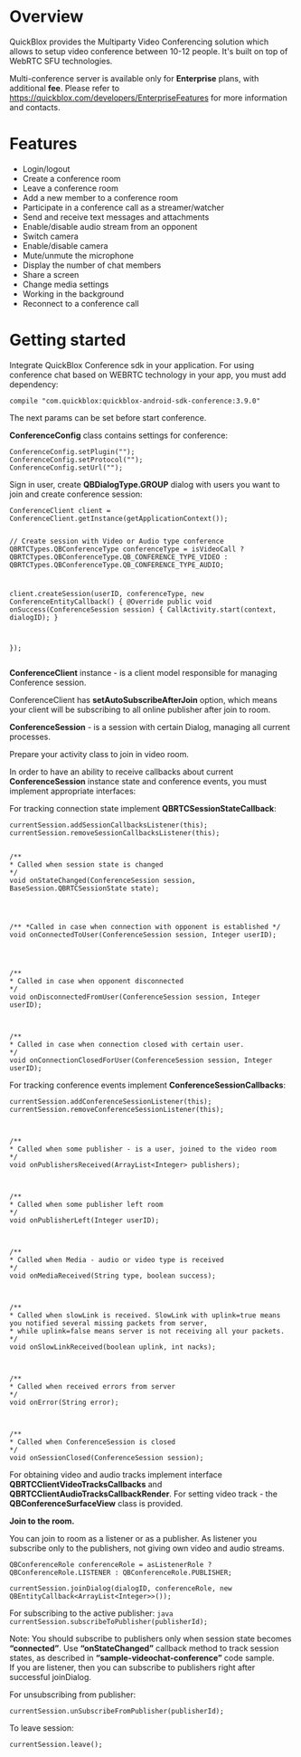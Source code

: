 # Overview
QuickBlox provides the Multiparty Video Conferencing solution which allows to setup video conference between 10-12 people. It's built on top of WebRTC SFU technologies.

Multi-conference server is available only for **Enterprise** plans, with additional **fee**. Please refer to https://quickblox.com/developers/EnterpriseFeatures for more information and contacts.

# Features 
* Login/logout
* Create a conference room
* Leave a conference room
* Add a new member to a conference room
* Participate in a conference call as a streamer/watcher
* Send and receive text messages and attachments
* Enable/disable audio stream from an opponent
* Switch camera
* Enable/disable camera
* Mute/unmute the microphone
* Display the number of chat members
* Share a screen
* Change media settings
* Working in the background
* Reconnect to a conference call
# Getting started

<p>Integrate QuickBlox Conference sdk in your application.
For using conference chat based on WEBRTC technology in your app, you must add dependency:</p>

<div><pre><code class="language-java">compile &quot;com.quickblox:quickblox-android-sdk-conference:3.9.0&quot;</code></pre></div>

<p>The next params can be set before start conference.</p>

<p><strong>ConferenceConfig</strong> class contains settings for conference:</p>

<div><pre><code class="language-java">ConferenceConfig.setPlugin(&quot;&quot;);
ConferenceConfig.setProtocol(&quot;&quot;);
ConferenceConfig.setUrl(&quot;&quot;);</code></pre></div>

<p>Sign in user, create <strong>QBDialogType.GROUP</strong> dialog with users you want to join and create conference session:</p>

<div><pre><code class="language-java">ConferenceClient client = ConferenceClient.getInstance(getApplicationContext());

// Create session with Video or Audio type conference
QBRTCTypes.QBConferenceType conferenceType = isVideoCall
           ? QBRTCTypes.QBConferenceType.QB_CONFERENCE_TYPE_VIDEO
           : QBRTCTypes.QBConferenceType.QB_CONFERENCE_TYPE_AUDIO;

client.createSession(userID, conferenceType, new ConferenceEntityCallback<ConferenceSession>() {
     @Override
     public void onSuccess(ConferenceSession session) {
         CallActivity.start(context, dialogID);
     }

});</code></pre></div>

<p><strong>ConferenceClient</strong> instance - is a client model responsible for managing Conference session.</p>

<p>ConferenceClient has <strong>setAutoSubscribeAfterJoin</strong> option, which means your client will be subscribing to all online publisher after join to room. </p>

<p><strong>ConferenceSession</strong> - is a session with certain Dialog, managing all current processes. </p>

<p>Prepare your activity class to join in video room.</p>

<p>In order to have an ability to receive callbacks about current <strong>ConferenceSession</strong> instance state and conference events, you must implement appropriate interfaces:</p>

<p>For tracking connection state implement <strong>QBRTCSessionStateCallback</strong>:</p>

<div><pre><code class="language-java">currentSession.addSessionCallbacksListener(this);
currentSession.removeSessionCallbacksListener(this);
<br>
/**
* Called when session state is changed
*/
void onStateChanged(ConferenceSession session, BaseSession.QBRTCSessionState state);
<br>

/**
*Called in case when connection with opponent is established
*/
void onConnectedToUser(ConferenceSession session, Integer userID);

<br>
/**
* Called in case when opponent disconnected
*/
void onDisconnectedFromUser(ConferenceSession session, Integer userID);

<br>
/**
* Called in case when connection closed with certain user.
*/
void onConnectionClosedForUser(ConferenceSession session, Integer userID);</code></pre></div>

<p>For tracking conference events implement <strong>ConferenceSessionCallbacks</strong>:</p>

<div><pre><code class="language-java">currentSession.addConferenceSessionListener(this);
currentSession.removeConferenceSessionListener(this);

<br>
/**
* Called when some publisher - is a user, joined to the video room
*/
void onPublishersReceived(ArrayList&lt;Integer&gt; publishers);

<br>
/**
* Called when some publisher left room
*/
void onPublisherLeft(Integer userID);

<br>
/**
* Called when Media - audio or video type is received
*/
void onMediaReceived(String type, boolean success);

<br>
/**
* Called when slowLink is received. SlowLink with uplink=true means you notified several missing packets from server,
* while uplink=false means server is not receiving all your packets.
*/
void onSlowLinkReceived(boolean uplink, int nacks);

<br>
/**
* Called when received errors from server
*/
void onError(String error);

<br>
/**
* Called when ConferenceSession is closed
*/
void onSessionClosed(ConferenceSession session);</code></pre></div>

<p>For obtaining video and audio tracks implement interface <strong>QBRTCClientVideoTracksCallbacks</strong> and <strong>QBRTCClientAudioTracksCallbackRender</strong>.
For setting video track - the <strong>QBConferenceSurfaceView</strong> class is provided.</p>

<p><strong>Join to the room.</strong>

<p>You can join to room as a listener or as a publisher. As listener you subscribe only to the publishers, not giving own video and audio streams.</p>

<div><pre><code class="language-java">QBConferenceRole conferenceRole = asListenerRole ? QBConferenceRole.LISTENER : QBConferenceRole.PUBLISHER;</code></pre></div>

<div><pre><code class="language-java">currentSession.joinDialog(dialogID, conferenceRole, new QBEntityCallback&lt;ArrayList&lt;Integer&gt;&gt;());</code></pre></div>

<p>For subscribing to the active publisher:
<code>java
currentSession.subscribeToPublisher(publisherId);
</code></p>

<p>Note: You should subscribe to publishers only when session state becomes <strong>“connected”</strong>. Use <strong>“onStateChanged”</strong> callback method to track session states, as described in <strong>“sample-videochat-conference”</strong> code sample.
<br>If you are listener, then you can subscribe to publishers right after successful joinDialog.</br></p>

<p>For unsubscribing from publisher: </p>

<div><pre><code class="language-java">currentSession.unSubscribeFromPublisher(publisherId);</code></pre></div>

<p>To leave session: </p>

<div><pre><code class="language-java">currentSession.leave();</code></pre></div>

</body>

</html>
